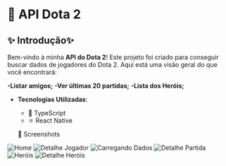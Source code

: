 
# 📱 API Dota 2

## ✨ Introdução✨ 

Bem-vindo à minha **API do Dota 2**! Este projeto foi criado para conseguir buscar dados de jogadores do Dota 2. Aqui está uma visão geral do que você encontrará:

**-Listar amigos;**
**-Ver últimas 20 partidas;**
**-Lista dos Heróis;**

- **Tecnologias Utilizadas**:
  - 🚀 TypeScript
  - ⚛️ React Native

  📸 Screenshots
<!-- ![Jogador](assets/JogadorGif.gif) -->
<!-- ![Heróis](assets/GifHeroes.gif) -->
![Home](assets/home.jpg)
![Detalhe Jogador](assets/player.jpg)
![Carregando Dados](assets/carregando.jpg)
![Detalhe Partida](assets/matchDetails.jpg)
![Heróis](assets/herois.jpg)
![Detalhe Heróis](assets/heroDetails.jpg)


